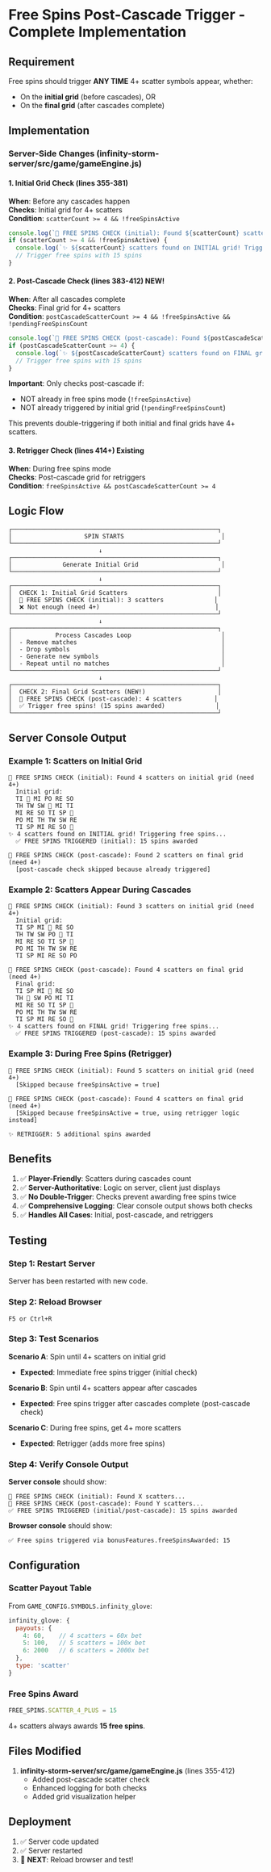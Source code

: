 # Free Spins Post-Cascade Trigger - Complete Implementation

## Requirement
Free spins should trigger **ANY TIME** 4+ scatter symbols appear, whether:
- On the **initial grid** (before cascades), OR
- On the **final grid** (after cascades complete)

## Implementation

### Server-Side Changes (infinity-storm-server/src/game/gameEngine.js)

#### 1. Initial Grid Check (lines 355-381)
**When**: Before any cascades happen  
**Checks**: Initial grid for 4+ scatters  
**Condition**: `scatterCount >= 4 && !freeSpinsActive`

```javascript
console.log(`🎰 FREE SPINS CHECK (initial): Found ${scatterCount} scatters on initial grid`);
if (scatterCount >= 4 && !freeSpinsActive) {
  console.log(`✨ ${scatterCount} scatters found on INITIAL grid! Triggering free spins...`);
  // Trigger free spins with 15 spins
}
```

#### 2. Post-Cascade Check (lines 383-412) **NEW!**
**When**: After all cascades complete  
**Checks**: Final grid for 4+ scatters  
**Condition**: `postCascadeScatterCount >= 4 && !freeSpinsActive && !pendingFreeSpinsCount`

```javascript
console.log(`🎰 FREE SPINS CHECK (post-cascade): Found ${postCascadeScatterCount} scatters on final grid`);
if (postCascadeScatterCount >= 4) {
  console.log(`✨ ${postCascadeScatterCount} scatters found on FINAL grid! Triggering free spins...`);
  // Trigger free spins with 15 spins
}
```

**Important**: Only checks post-cascade if:
- NOT already in free spins mode (`!freeSpinsActive`)
- NOT already triggered by initial grid (`!pendingFreeSpinsCount`)

This prevents double-triggering if both initial and final grids have 4+ scatters.

#### 3. Retrigger Check (lines 414+) **Existing**
**When**: During free spins mode  
**Checks**: Post-cascade grid for retriggers  
**Condition**: `freeSpinsActive && postCascadeScatterCount >= 4`

## Logic Flow

```
┌─────────────────────────────────────────────────────────┐
│                    SPIN STARTS                           │
└─────────────────────────────────────────────────────────┘
                         ↓
┌─────────────────────────────────────────────────────────┐
│              Generate Initial Grid                       │
└─────────────────────────────────────────────────────────┘
                         ↓
┌─────────────────────────────────────────────────────────┐
│  CHECK 1: Initial Grid Scatters                         │
│  🎰 FREE SPINS CHECK (initial): 3 scatters              │
│  ❌ Not enough (need 4+)                                │
└─────────────────────────────────────────────────────────┘
                         ↓
┌─────────────────────────────────────────────────────────┐
│            Process Cascades Loop                         │
│  - Remove matches                                        │
│  - Drop symbols                                          │
│  - Generate new symbols                                  │
│  - Repeat until no matches                               │
└─────────────────────────────────────────────────────────┘
                         ↓
┌─────────────────────────────────────────────────────────┐
│  CHECK 2: Final Grid Scatters (NEW!)                    │
│  🎰 FREE SPINS CHECK (post-cascade): 4 scatters         │
│  ✅ Trigger free spins! (15 spins awarded)              │
└─────────────────────────────────────────────────────────┘
```

## Server Console Output

### Example 1: Scatters on Initial Grid
```
🎰 FREE SPINS CHECK (initial): Found 4 scatters on initial grid (need 4+)
  Initial grid:
  TI 🎰 MI PO RE SO
  TH TW SW 🎰 MI TI
  MI RE SO TI SP 🎰
  PO MI TH TW SW RE
  TI SP MI RE SO 🎰
✨ 4 scatters found on INITIAL grid! Triggering free spins...
  ✅ FREE SPINS TRIGGERED (initial): 15 spins awarded

🎰 FREE SPINS CHECK (post-cascade): Found 2 scatters on final grid (need 4+)
  [post-cascade check skipped because already triggered]
```

### Example 2: Scatters Appear During Cascades
```
🎰 FREE SPINS CHECK (initial): Found 3 scatters on initial grid (need 4+)
  Initial grid:
  TI SP MI 🎰 RE SO
  TH TW SW PO 🎰 TI
  MI RE SO TI SP 🎰
  PO MI TH TW SW RE
  TI SP MI RE SO PO

🎰 FREE SPINS CHECK (post-cascade): Found 4 scatters on final grid (need 4+)
  Final grid:
  TI SP MI 🎰 RE SO
  TH 🎰 SW PO MI TI
  MI RE SO TI SP 🎰
  PO MI TH TW SW RE
  TI SP MI RE SO 🎰
✨ 4 scatters found on FINAL grid! Triggering free spins...
  ✅ FREE SPINS TRIGGERED (post-cascade): 15 spins awarded
```

### Example 3: During Free Spins (Retrigger)
```
🎰 FREE SPINS CHECK (initial): Found 5 scatters on initial grid (need 4+)
  [Skipped because freeSpinsActive = true]

🎰 FREE SPINS CHECK (post-cascade): Found 4 scatters on final grid (need 4+)
  [Skipped because freeSpinsActive = true, using retrigger logic instead]

✨ RETRIGGER: 5 additional spins awarded
```

## Benefits

1. ✅ **Player-Friendly**: Scatters during cascades count
2. ✅ **Server-Authoritative**: Logic on server, client just displays
3. ✅ **No Double-Trigger**: Checks prevent awarding free spins twice
4. ✅ **Comprehensive Logging**: Clear console output shows both checks
5. ✅ **Handles All Cases**: Initial, post-cascade, and retriggers

## Testing

### Step 1: Restart Server
Server has been restarted with new code.

### Step 2: Reload Browser
```
F5 or Ctrl+R
```

### Step 3: Test Scenarios

**Scenario A**: Spin until 4+ scatters on initial grid
- **Expected**: Immediate free spins trigger (initial check)

**Scenario B**: Spin until 4+ scatters appear after cascades
- **Expected**: Free spins trigger after cascades complete (post-cascade check)

**Scenario C**: During free spins, get 4+ more scatters
- **Expected**: Retrigger (adds more free spins)

### Step 4: Verify Console Output
**Server console** should show:
```
🎰 FREE SPINS CHECK (initial): Found X scatters...
🎰 FREE SPINS CHECK (post-cascade): Found Y scatters...
✅ FREE SPINS TRIGGERED (initial/post-cascade): 15 spins awarded
```

**Browser console** should show:
```
✅ Free spins triggered via bonusFeatures.freeSpinsAwarded: 15
```

## Configuration

### Scatter Payout Table
From `GAME_CONFIG.SYMBOLS.infinity_glove`:
```javascript
infinity_glove: { 
  payouts: { 
    4: 60,    // 4 scatters = 60x bet
    5: 100,   // 5 scatters = 100x bet
    6: 2000   // 6 scatters = 2000x bet
  }, 
  type: 'scatter' 
}
```

### Free Spins Award
```javascript
FREE_SPINS.SCATTER_4_PLUS = 15
```

4+ scatters always awards **15 free spins**.

## Files Modified
1. **infinity-storm-server/src/game/gameEngine.js** (lines 355-412)
   - Added post-cascade scatter check
   - Enhanced logging for both checks
   - Added grid visualization helper

## Deployment
1. ✅ Server code updated
2. ✅ Server restarted
3. 🔄 **NEXT**: Reload browser and test!

